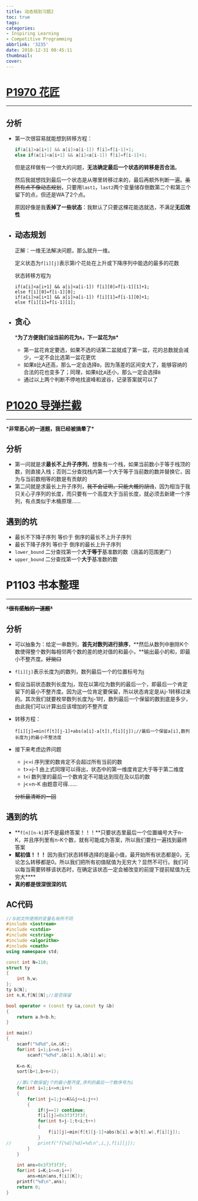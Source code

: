 ```yaml
---
title: 动态规划习题2
toc: true
tags:
categories:
- Inspiring Learning
- Competitive Programming
abbrlink: '3235'
date: 2018-12-31 00:45:11
thumbnail:
cover:
---
```


# [P1970 花匠](https://www.luogu.org/problemnew/show/P1970)

------

## 分析

- 第一次很容易就能想到转移方程：

  ```C++
  if(a[i]>a[i+1] && a[i]>a[i-1]) f[i]=f[i-1]+1;
  else if(a[i]<a[i+1] && a[i]<a[i-1]) f[i]=f[i-1]+1;
  ```

  但是这样做有一个很大的问题，**无法确定最后一个状态的转移是否合法**。

  然后我就想找到最后一个状态是从哪里转移过来的，最后再额外判断一遍。~~虽然有点不像动态规划~~，只要用`last1`，`last2`两个变量储存倒数第二个和第三个留下的点，但还是WA了2个点。

  原因好像是我**丢掉了一些状态**：我默认了只要这棵花能选就选，不满足**无后效性**

- ## 动态规划

  正解：一维无法解决问题，那么就升一维。

  定义状态为`f[i][j]`表示第i个花处在上升或下降序列中能选的最多的花数

  状态转移方程为

  ```
  if(a[i]<a[i+1] && a[i]<a[i-1]) f[i][0]=f[i-1][1]+1;
  else f[i][0]=f[i-1][0];
  if(a[i]>a[i+1] && a[i]>a[i-1]) f[i][1]=f[i-1][0]+1;
  else f[i][1]=f[i-1][1];
  ```

- ## 贪心

  ***为了方便我们设当前的花为`A`，下一盆花为`B`\***

  - 第一盆花肯定要选，如果不选的话第二盆就成了第一盆，花的总数就会减少，一定不会比选第一盆花更优
  - 如果`B`比A还高，那么一定会选择`B`，因为落差的区间变大了，能够容纳的合法的花也变多了；同理，如果`B`比`A`还小，那么一定会选择`B`
  - 通过以上两个判断不停地找波峰和波谷，记录答案就可以了



# [P1020 导弹拦截](https://www.luogu.org/problemnew/show/P1020)

------

***非常恶心的一道题，我已经被搞晕了\***

## 分析

- 第一问就是求**最长不上升子序列**，想象有一个栈，如果当前数小于等于栈顶的数，则直接入栈；否则二分查找栈内第一个大于等于当前数的数并替换它，因为与当前数相等的数是有贡献的
- 第二问就是求最长上升子序列，~~我不会证明，只能大概的胡诌~~，因为相当于我只关心子序列的长度，而只要有一个高度大于当前长度，就必须去新建一个序列，有点类似于木桶原理……

## 遇到的坑

- 最长不下降子序列 等价于 倒序的最长不上升子序列
- 最长下降子序列 等价于 倒序的最长上升子序列
- `lower_bound` 二分查找第一个**大于等于**基准数的数（涵盖的范围更广）
- `upper_bound` 二分查找第一个**大于**基准数的数

# P1103 书本整理

------

~~***很有感触的一道题\***~~

## 分析

- 可以抽象为：给定一串数列，**首先对数列进行排序**，**然后从数列中删除K个数使得整个数列每相邻两个数的差的绝对值的和最小，**输出最小的和，即最小不整齐度。~~好拗口~~

- `f[i][j]`表示长度为j的数列，数列最后一个的位置标号为j

- 假设当前状态数列长度为j，现在以第i位为数列的最后一个，即最后一个肯定留下的最小不整齐度。因为这一位肯定要保留，所以状态肯定是从j-1转移过来的。其次我们就要枚举数列长度为j-1时，数列最后一个保留的数到底是多少，由此我们可以计算出应该增加的不整齐度

- 转移方程：

  ```
  f[i][j]=min(f[t][j-1]+abs(a[i]-a[t]),f[i][j]);//最后一个保留a[i],数列长度为j的最小不整洁度
  ```

- 接下来考虑边界问题

  - j<=i 序列里的数肯定不会超过所有当前的数
  - t>=j-1 由上式同理可以得出，状态中的第一维度肯定大于等于第二维度
  - t<i 数列里的最后一个数肯定不可能达到现在及以后的数
  - j<=n-K 由题意可得……

  ~~分析最清晰的一回~~

## 遇到的坑

- **`f[n][n-k]`并不是最终答案！！！**只要状态里最后一个位置编号大于n-K，并且序列里有n-K个数，就有可能成为答案，所以我们要扫一遍找到最终答案
- **赋初值！！！** 因为我们状态转移选择的是最小值，最开始所有状态都是0，无论怎么转移都是0。所以我们把所有初值赋值为无穷大？显然不可行。我们可以每当需要转移该状态时，在确定该状态一定会被改变的前提下提前赋值为无穷大****
- **真的都是很深很深的坑**

## AC代码

```C++
//与前文所使用的变量名有所不同
#include <iostream>
#include <cstdio>
#include <cstring>
#include <algorithm>
#include <cmath>
using namespace std;

const int N=110;
struct ty
{
    int h,w;
};
ty b[N];
int n,K,f[N][N];//是否保留 

bool operator < (const ty &a,const ty &b)
{
    return a.h<b.h;
}

int main()
{
    scanf("%d%d",&n,&K);
    for(int i=1;i<=n;i++)
        scanf("%d%d",&b[i].h,&b[i].w);
    
    K=n-K;
    sort(b+1,b+n+1);
    
    //第i个数保留j个的最小整齐度,序列的最后一个数序号为i 
    for(int i=1;i<=n;i++)
    {
        for(int j=1;j<=K&&j<=i;j++)
        {
            if(j==1) continue;
            f[i][j]=0x3f3f3f3f;
            for(int t=j-1;t<i;t++)
            {
                f[i][j]=min(f[t][j-1]+abs(b[i].w-b[t].w),f[i][j]);
            }
//			printf("f[%d][%d]=%d\n",i,j,f[i][j]);
        }
    }
    
    int ans=0x3f3f3f3f;
    for(int i=K;i<=n;i++)
        ans=min(ans,f[i][K]);
    printf("%d\n",ans);
    return 0;
}
```